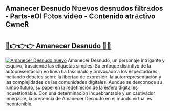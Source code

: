 ## Amanecer Desnudo N𝚞𝚎vos desn𝚞dos filtr𝚊dos - Parts-eOl F𝚘tos vid𝚎o - C𝚘ntenido atr𝚊ctivo CwneR

# <h2><a href="http://mb6r7p.tromn.icu/?c=Amanecer+Desnudo">🔗👉👉👉 Amanecer Desnudo 🔗🔗</a></h2>

[![Amanecer Desnudo nuevo](https://i.imgur.com/pEAQMta.gif)](http://mb6r7p.tromn.icu/?c=Amanecer+Desnudo)
Amanecer Desnudo, un personaje intrigante y esquivo, trasciende las etiquetas simples. Su enfoque distintivo de la autopresentación en línea ha fascinado y provocado a los espectadores, incitando debates sobre la libertad de expresión, la autorrepresentación y las complejidades de las comunidades digitales. Aunque se desconoce su rumbo futuro, su papel en la redefinición de la esfera digital es incuestionable. Con una determinación inquebrantable y un cautivador innegable, la presencia de Amanecer Desnudo en el mundo virtual es incontenible.
